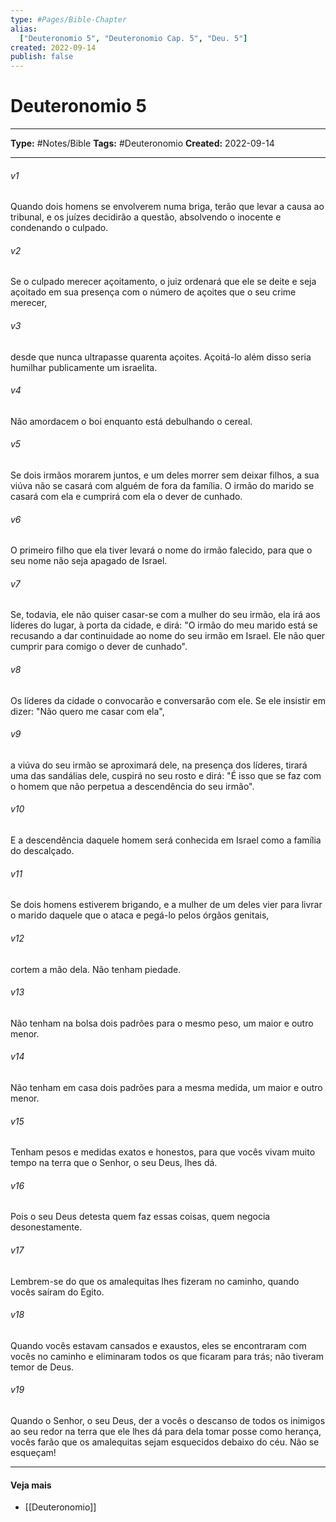 ```yaml
---
type: #Pages/Bible-Chapter
alias:
  ["Deuteronomio 5", "Deuteronomio Cap. 5", "Deu. 5"]
created: 2022-09-14
publish: false
---
```


# Deuteronomio 5

---

**Type:** #Notes/Bible
**Tags:** #Deuteronomio
**Created:** 2022-09-14

---

###### v1
Quando dois homens se envolverem numa briga, terão que levar a causa ao tribunal, e os juízes decidirão a questão, absolvendo o inocente e condenando o culpado.
###### v2
Se o culpado merecer açoitamento, o juiz ordenará que ele se deite e seja açoitado em sua presença com o número de açoites que o seu crime merecer,
###### v3
desde que nunca ultrapasse quarenta açoites. Açoitá-lo além disso seria humilhar publicamente um israelita.
###### v4
Não amordacem o boi enquanto está debulhando o cereal.
###### v5
Se dois irmãos morarem juntos, e um deles morrer sem deixar filhos, a sua viúva não se casará com alguém de fora da família. O irmão do marido se casará com ela e cumprirá com ela o dever de cunhado.
###### v6
O primeiro filho que ela tiver levará o nome do irmão falecido, para que o seu nome não seja apagado de Israel.
###### v7
Se, todavia, ele não quiser casar-se com a mulher do seu irmão, ela irá aos líderes do lugar, à porta da cidade, e dirá: "O irmão do meu marido está se recusando a dar continuidade ao nome do seu irmão em Israel. Ele não quer cumprir para comigo o dever de cunhado".
###### v8
Os líderes da cidade o convocarão e conversarão com ele. Se ele insistir em dizer: "Não quero me casar com ela",
###### v9
a viúva do seu irmão se aproximará dele, na presença dos líderes, tirará uma das sandálias dele, cuspirá no seu rosto e dirá: "É isso que se faz com o homem que não perpetua a descendência do seu irmão".
###### v10
E a descendência daquele homem será conhecida em Israel como a família do descalçado.
###### v11
Se dois homens estiverem brigando, e a mulher de um deles vier para livrar o marido daquele que o ataca e pegá-lo pelos órgãos genitais,
###### v12
cortem a mão dela. Não tenham piedade.
###### v13
Não tenham na bolsa dois padrões para o mesmo peso, um maior e outro menor.
###### v14
Não tenham em casa dois padrões para a mesma medida, um maior e outro menor.
###### v15
Tenham pesos e medidas exatos e honestos, para que vocês vivam muito tempo na terra que o Senhor, o seu Deus, lhes dá.
###### v16
Pois o seu Deus detesta quem faz essas coisas, quem negocia desonestamente.
###### v17
Lembrem-se do que os amalequitas lhes fizeram no caminho, quando vocês saíram do Egito.
###### v18
Quando vocês estavam cansados e exaustos, eles se encontraram com vocês no caminho e eliminaram todos os que ficaram para trás; não tiveram temor de Deus.
###### v19
Quando o Senhor, o seu Deus, der a vocês o descanso de todos os inimigos ao seu redor na terra que ele lhes dá para dela tomar posse como herança, vocês farão que os amalequitas sejam esquecidos debaixo do céu. Não se esqueçam!


---

#### Veja mais

- [[Deuteronomio]]
